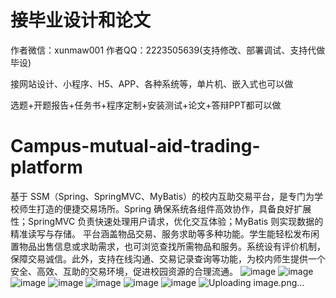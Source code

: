 # 接毕业设计和论文
作者微信：xunmaw001  作者QQ：2223505639(支持修改、部署调试、支持代做毕设)

接网站设计、小程序、H5、APP、各种系统等，单片机、嵌入式也可以做

选题+开题报告+任务书+程序定制+安装测试+论文+答辩PPT都可以做
# Campus-mutual-aid-trading-platform
基于 SSM（Spring、SpringMVC、MyBatis）的校内互助交易平台，是专门为学校师生打造的便捷交易场所。Spring 确保系统各组件高效协作，具备良好扩展性；SpringMVC 负责快速处理用户请求，优化交互体验；MyBatis 则实现数据的精准读写与存储。  平台涵盖物品交易、服务求助等多种功能。学生能轻松发布闲置物品出售信息或求助需求，也可浏览查找所需物品和服务。系统设有评价机制，保障交易诚信。此外，支持在线沟通、交易记录查询等功能，为校内师生提供一个安全、高效、互助的交易环境，促进校园资源的合理流通。 
![image](https://github.com/user-attachments/assets/cc8d6167-d1e8-44ed-b667-bb917ccd69d9)
![image](https://github.com/user-attachments/assets/97040181-a8f1-4ccc-827a-6b7eeeb34fa1)
![image](https://github.com/user-attachments/assets/c2991bac-3521-4192-9bc6-ef5df32e449e)
![image](https://github.com/user-attachments/assets/fca42bb5-95aa-404d-b296-8104d218eeb7)
![image](https://github.com/user-attachments/assets/9b2660cb-0eb2-4c4d-9654-05ab69ddf4db)
![image](https://github.com/user-attachments/assets/64138d91-9e32-447b-b7a9-55b6aafd2c4b)
![image](https://github.com/user-attachments/assets/a435ec55-f2b2-45d0-b723-27d0eac8dadc)
![Uploading image.png…]()
